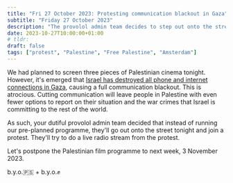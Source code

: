 ```yaml
---
title: "Fri 27 October 2023: Protesting communication blackout in Gaza"
subtitle: "Friday 27 October 2023"
description: "The provolol admin team decides to step out onto the street and join a protest against the communication blackout that the terrorist apartheid state of Israel has imposed upon Gaza, Palestine"
date: 2023-10-27T10:00:00+01:00
# tldr: 
draft: false
tags: ["protest", "Palestine", "Free Palestine", "Amsterdam"]
---
```


<!-- ![Bubbly party image](/images/surprise-party.jpg) -->

We had planned to screen three pieces of Palestinian cinema tonight. However, it's emerged that [Israel has destroyed all phone and internet connections in Gaza](https://www.theguardian.com/world/2023/oct/27/gaza-internet-cutoff-israel-siege-casualties), causing a full communication blackout. This is atrocious. Cutting communication will leave people in Palestine with even fewer options to report on their situation and the war crimes that Israel is committing to the rest of the world. 

As such, your dutiful provolol admin team decided that instead of running our pre-planned programme, they'll go out onto the street tonight and join a protest. They'll try to do a live radio stream from the protest.

Let's postpone the Palestinian film programme to next week, 3 November 2023.

<!-- 
Update: Here's the (lightly edited) stream of the event, from Amsterdam Central Station. -->

b.y.o.🇵🇸 + b.y.o.✊